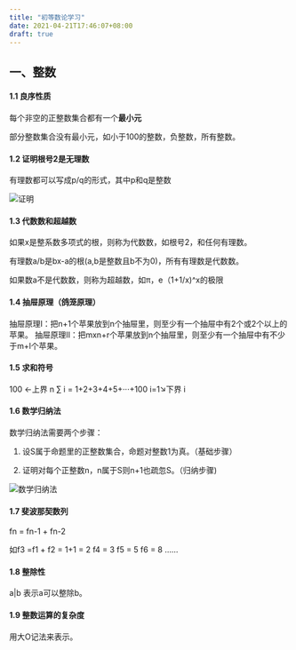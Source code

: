 ```yaml
---
title: "初等数论学习"
date: 2021-04-21T17:46:07+08:00
draft: true
---
```


## 一、整数

#### 1.1 良序性质

每个非空的正整数集合都有一个**最小元**

部分整数集合没有最小元，如小于100的整数，负整数，所有整数。

#### 1.2 证明根号2是无理数

有理数都可以写成p/q的形式，其中p和q是整数

![证明](/images/math/sqrt2)

#### 1.3 代数数和超越数

如果x是整系数多项式的根，则称为代数数，如根号2，和任何有理数。

有理数a/b是bx-a的根(a,b是整数且b不为0)，所有有理数是代数数。

如果数a不是代数数，则称为超越数，如π，e（1+1/x)^x的极限

#### 1.4 抽屉原理（鸽笼原理）

抽屉原理I：把n+1个苹果放到n个抽屉里，则至少有一个抽屉中有2个或2个以上的苹果。
抽屉原理II：把mxn+r个苹果放到n个抽屉里，则至少有一个抽屉中有不少于m+l个苹果。

#### 1.5 求和符号

100 ←上界 n
∑ i = 1+2+3+4+5+···+100
i=1↘下界 i

#### 1.6 数学归纳法

数学归纳法需要两个步骤：

1. 设S属于命题里的正整数集合，命题对整数1为真。（基础步骤）

2. 证明对每个正整数n，n属于S则n+1也疏忽S。（归纳步骤)

![数学归纳法](/images/math/mathconclude.png)

#### 1.7 斐波那契数列

fn = fn-1 + fn-2

如f3 =f1 + f2 = 1+1 = 2
f4 = 3
f5 = 5
f6 = 8
……

#### 1.8 整除性

a|b 表示a可以整除b。

#### 1.9 整数运算的复杂度 

用大O记法来表示。

